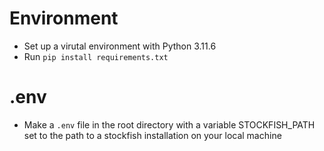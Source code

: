 # Environment

- Set up a virutal environment with Python 3.11.6
- Run `pip install requirements.txt`

# .env

- Make a `.env` file in the root directory with a variable STOCKFISH_PATH set to the path to a stockfish installation on your local machine